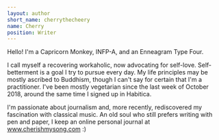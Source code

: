 ```yaml
---
layout: author
short_name: cherrythecheery
name: Cherry
position: Writer
---
```


Hello! I'm a Capricorn Monkey, INFP-A, and an Enneagram Type Four.

I call myself a recovering workaholic, now advocating for self-love. Self-betterment is a goal I try to pursue every day. My life principles may be mostly ascribed to Buddhism, though I can't say for certain that I'm a practitioner. I've been mostly vegetarian since the last week of October 2018, around the same time I signed up in Habitica.

I'm passionate about journalism and, more recently, rediscovered my fascination with classical music. An old soul who still prefers writing with pen and paper, I keep an online personal journal at www.cherishmysong.com :)
